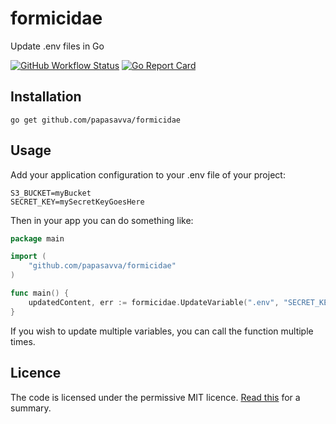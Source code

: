 # formicidae
Update .env files in Go

[![GitHub Workflow Status](https://img.shields.io/github/workflow/status/papasavva/formicidae/CI?style=flat-square)](https://github.com/papasavva/formicidae/actions)
[![Go Report Card](https://goreportcard.com/badge/github.com/papasavva/formicidae?style=flat-square)](https://goreportcard.com/report/github.com/papasavva/formicidae)

## Installation
```shell
go get github.com/papasavva/formicidae
```

## Usage
Add your application configuration to your .env file of your project:

```shell
S3_BUCKET=myBucket
SECRET_KEY=mySecretKeyGoesHere
```

Then in your app you can do something like:
```go
package main

import (
    "github.com/papasavva/formicidae"
)

func main() {
	updatedContent, err := formicidae.UpdateVariable(".env", "SECRET_KEY", "myNewSecretKey")
}
```
If you wish to update multiple variables, you can call the function multiple times.

## Licence
The code is licensed under the permissive MIT licence. [Read this](https://www.tldrlegal.com/l/mit) for a summary.